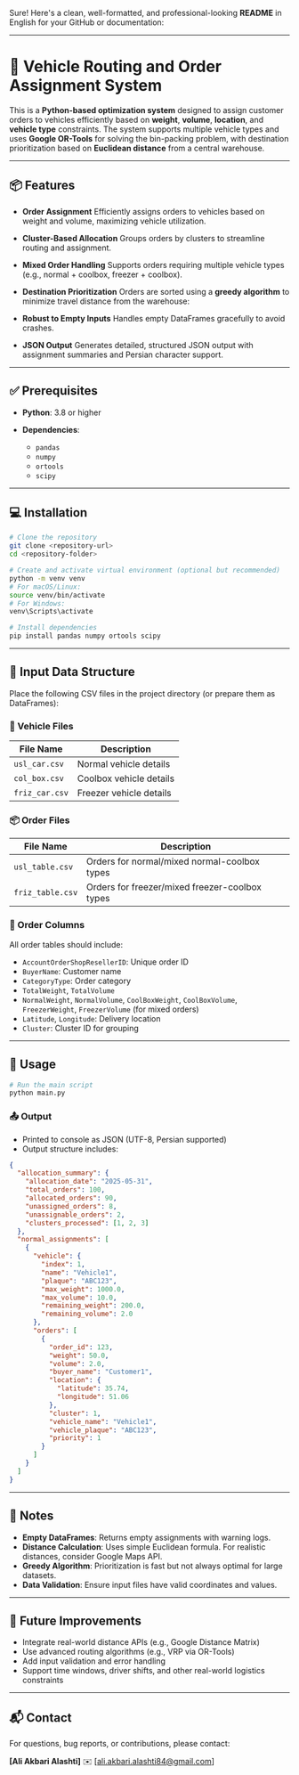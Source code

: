 Sure! Here's a clean, well-formatted, and professional-looking **README** in English for your GitHub or documentation:

---

# 🚚 Vehicle Routing and Order Assignment System

This is a **Python-based optimization system** designed to assign customer orders to vehicles efficiently based on **weight**, **volume**, **location**, and **vehicle type** constraints. The system supports multiple vehicle types and uses **Google OR-Tools** for solving the bin-packing problem, with destination prioritization based on **Euclidean distance** from a central warehouse.

---

## 📦 Features

* **Order Assignment**
  Efficiently assigns orders to vehicles based on weight and volume, maximizing vehicle utilization.

* **Cluster-Based Allocation**
  Groups orders by clusters to streamline routing and assignment.

* **Mixed Order Handling**
  Supports orders requiring multiple vehicle types (e.g., normal + coolbox, freezer + coolbox).

* **Destination Prioritization**
  Orders are sorted using a **greedy algorithm** to minimize travel distance from the warehouse:

* **Robust to Empty Inputs**
  Handles empty DataFrames gracefully to avoid crashes.

* **JSON Output**
  Generates detailed, structured JSON output with assignment summaries and Persian character support.

---

## ✅ Prerequisites

* **Python**: 3.8 or higher
* **Dependencies**:

  * `pandas`
  * `numpy`
  * `ortools`
  * `scipy`

---

## 💻 Installation

```bash
# Clone the repository
git clone <repository-url>
cd <repository-folder>

# Create and activate virtual environment (optional but recommended)
python -m venv venv
# For macOS/Linux:
source venv/bin/activate
# For Windows:
venv\Scripts\activate

# Install dependencies
pip install pandas numpy ortools scipy
```

---

## 📂 Input Data Structure

Place the following CSV files in the project directory (or prepare them as DataFrames):

### 🚚 Vehicle Files

| File Name      | Description             |
| -------------- | ----------------------- |
| `usl_car.csv`  | Normal vehicle details  |
| `col_box.csv`  | Coolbox vehicle details |
| `friz_car.csv` | Freezer vehicle details |

### 📦 Order Files

| File Name        | Description                                    |
| ---------------- | ---------------------------------------------- |
| `usl_table.csv`  | Orders for normal/mixed normal-coolbox types   |
| `friz_table.csv` | Orders for freezer/mixed freezer-coolbox types |

### 📑 Order Columns

All order tables should include:

* `AccountOrderShopResellerID`: Unique order ID
* `BuyerName`: Customer name
* `CategoryType`: Order category
* `TotalWeight`, `TotalVolume`
* `NormalWeight`, `NormalVolume`, `CoolBoxWeight`, `CoolBoxVolume`, `FreezerWeight`, `FreezerVolume` (for mixed orders)
* `Latitude`, `Longitude`: Delivery location
* `Cluster`: Cluster ID for grouping

---

## 🚀 Usage

```bash
# Run the main script
python main.py
```

### 📤 Output

* Printed to console as JSON (UTF-8, Persian supported)
* Output structure includes:

```json
{
  "allocation_summary": {
    "allocation_date": "2025-05-31",
    "total_orders": 100,
    "allocated_orders": 90,
    "unassigned_orders": 8,
    "unassignable_orders": 2,
    "clusters_processed": [1, 2, 3]
  },
  "normal_assignments": [
    {
      "vehicle": {
        "index": 1,
        "name": "Vehicle1",
        "plaque": "ABC123",
        "max_weight": 1000.0,
        "max_volume": 10.0,
        "remaining_weight": 200.0,
        "remaining_volume": 2.0
      },
      "orders": [
        {
          "order_id": 123,
          "weight": 50.0,
          "volume": 2.0,
          "buyer_name": "Customer1",
          "location": {
            "latitude": 35.74,
            "longitude": 51.06
          },
          "cluster": 1,
          "vehicle_name": "Vehicle1",
          "vehicle_plaque": "ABC123",
          "priority": 1
        }
      ]
    }
  ]
}
```

---

## 🧠 Notes

* **Empty DataFrames**: Returns empty assignments with warning logs.
* **Distance Calculation**: Uses simple Euclidean formula. For realistic distances, consider Google Maps API.
* **Greedy Algorithm**: Prioritization is fast but not always optimal for large datasets.
* **Data Validation**: Ensure input files have valid coordinates and values.

---

## 🔮 Future Improvements

* Integrate real-world distance APIs (e.g., Google Distance Matrix)
* Use advanced routing algorithms (e.g., VRP via OR-Tools)
* Add input validation and error handling
* Support time windows, driver shifts, and other real-world logistics constraints

---

## 📬 Contact

For questions, bug reports, or contributions, please contact:

**\[Ali Akbari Alashti]**
✉️ \[ali.akbari.alashti84@gmail.com]

